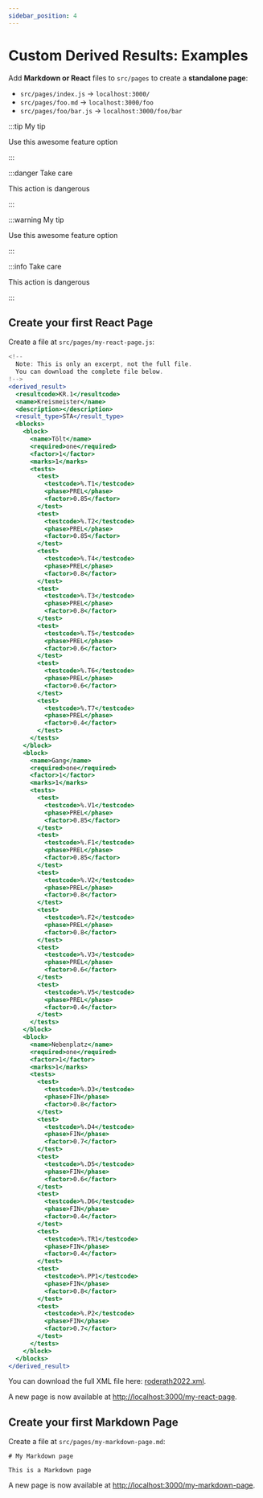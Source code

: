 ```yaml
---
sidebar_position: 4
---
```


# Custom Derived Results: Examples

Add **Markdown or React** files to `src/pages` to create a **standalone page**:

- `src/pages/index.js` → `localhost:3000/`
- `src/pages/foo.md` → `localhost:3000/foo`
- `src/pages/foo/bar.js` → `localhost:3000/foo/bar`

:::tip My tip

Use this awesome feature option

:::

:::danger Take care

This action is dangerous

:::

:::warning My tip

Use this awesome feature option

:::

:::info Take care

This action is dangerous

:::

## Create your first React Page

Create a file at `src/pages/my-react-page.js`:

```jsx title="roderath2022.xml"
<!--
  Note: This is only an excerpt, not the full file.
  You can download the complete file below.
!-->
<derived_result>
  <resultcode>KR.1</resultcode>
  <name>Kreismeister</name>
  <description></description>
  <result_type>STA</result_type>
  <blocks>
    <block>
      <name>Tölt</name>
      <required>one</required>
      <factor>1</factor>
      <marks>1</marks>
      <tests>
        <test>
          <testcode>%.T1</testcode>
          <phase>PREL</phase>
          <factor>0.85</factor>
        </test>
        <test>
          <testcode>%.T2</testcode>
          <phase>PREL</phase>
          <factor>0.85</factor>
        </test>
        <test>
          <testcode>%.T4</testcode>
          <phase>PREL</phase>
          <factor>0.8</factor>
        </test>
        <test>
          <testcode>%.T3</testcode>
          <phase>PREL</phase>
          <factor>0.8</factor>
        </test>
        <test>
          <testcode>%.T5</testcode>
          <phase>PREL</phase>
          <factor>0.6</factor>
        </test>
        <test>
          <testcode>%.T6</testcode>
          <phase>PREL</phase>
          <factor>0.6</factor>
        </test>
        <test>
          <testcode>%.T7</testcode>
          <phase>PREL</phase>
          <factor>0.4</factor>
        </test>
      </tests>
    </block>
    <block>
      <name>Gang</name>
      <required>one</required>
      <factor>1</factor>
      <marks>1</marks>
      <tests>
        <test>
          <testcode>%.V1</testcode>
          <phase>PREL</phase>
          <factor>0.85</factor>
        </test>
        <test>
          <testcode>%.F1</testcode>
          <phase>PREL</phase>
          <factor>0.85</factor>
        </test>
        <test>
          <testcode>%.V2</testcode>
          <phase>PREL</phase>
          <factor>0.8</factor>
        </test>
        <test>
          <testcode>%.F2</testcode>
          <phase>PREL</phase>
          <factor>0.8</factor>
        </test>
        <test>
          <testcode>%.V3</testcode>
          <phase>PREL</phase>
          <factor>0.6</factor>
        </test>
        <test>
          <testcode>%.V5</testcode>
          <phase>PREL</phase>
          <factor>0.4</factor>
        </test>
      </tests>
    </block>
    <block>
      <name>Nebenplatz</name>
      <required>one</required>
      <factor>1</factor>
      <marks>1</marks>
      <tests>
        <test>
          <testcode>%.D3</testcode>
          <phase>FIN</phase>
          <factor>0.8</factor>
        </test>
        <test>
          <testcode>%.D4</testcode>
          <phase>FIN</phase>
          <factor>0.7</factor>
        </test>
        <test>
          <testcode>%.D5</testcode>
          <phase>FIN</phase>
          <factor>0.6</factor>
        </test>
        <test>
          <testcode>%.D6</testcode>
          <phase>FIN</phase>
          <factor>0.4</factor>
        </test>
        <test>
          <testcode>%.TR1</testcode>
          <phase>FIN</phase>
          <factor>0.4</factor>
        </test>
        <test>
          <testcode>%.PP1</testcode>
          <phase>FIN</phase>
          <factor>0.8</factor>
        </test>
        <test>
          <testcode>%.P2</testcode>
          <phase>FIN</phase>
          <factor>0.7</factor>
        </test>
      </tests>
    </block>
  </blocks>
</derived_result>
```

You can download the full XML file here: [roderath2022.xml](/xml/roderath2022.xml).

A new page is now available at [http://localhost:3000/my-react-page](http://localhost:3000/my-react-page).

## Create your first Markdown Page

Create a file at `src/pages/my-markdown-page.md`:

```mdx title="src/pages/my-markdown-page.md"
# My Markdown page

This is a Markdown page
```

A new page is now available at [http://localhost:3000/my-markdown-page](http://localhost:3000/my-markdown-page).
